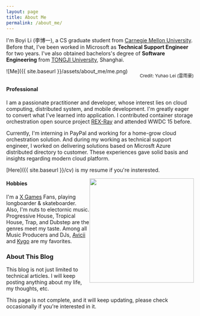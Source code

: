 ```yaml
---
layout: page
title: About Me
permalink: /about_me/
---
```




I'm Boyi Li (李博一), a CS graduate student from [Carnegie Mellon University](https://www.cmu.edu/). Before that, I've been worked in Microsoft as **Technical Support Engineer** for two years. I've also obtained bachelors's degree of **Software Engineering** from [TONGJI University](http://en.tongji.edu.cn/), Shanghai.

![Me]({{ site.baseurl }}/assets/about_me/me.png)
<p style="margin-top:-20px;font-size:0.75rem;text-align:right;">Credit: Yuhao Lei (雷雨豪)</p>

<h4>Professional</h4>

I am a passionate practitioner and developer, whose interest lies on cloud computing, distributed system, and mobile development. I'm greatly eager to convert what I've learned into application. I contributed container storage orchestration open source project [REX-Ray](https://github.com/rexray/rexray) and attended WWDC 15 before.

Currently, I'm interning in PayPal and working for a home-grow cloud orchestration solution. And during my working as technical support engineer, I worked on delivering solutions based on Microsft Azure distributed directory to customer. These experiences gave solid basis and insights regarding modern cloud platform.

[Here]({{ site.baseurl }}/cv) is my resume if you're insterested.

<img style="float: right;height:280px;" src="{{ site.baseurl }}/assets/about_me/skate.png">
<h4>Hobbies</h4>

I'm a [X Games](http://xgames.espn.com/xgames/) Fans, playing longboarder & skateboarder. Also, I'm nuts to electornic music. Progressive House, Tropical House, Trap, and Dubstep are the genres meet my taste. Among all Music Producers and DJs, [Avicii](http://avicii.com/) and [Kygo](https://www.kygomusic.com/) are my favorites.


<h3>About This Blog</h3>

This blog is not just limited to technical articles. I will keep posting anything about my life, my thoughts, etc.

<div class="bl-note">
	This page is not complete, and it will keep updating, please check occasionally if you're interested in it.
</div>
